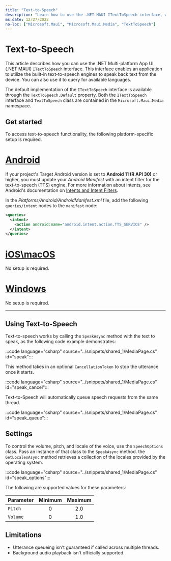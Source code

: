 ```yaml
---
title: "Text-to-Speech"
description: "Learn how to use the .NET MAUI ITextToSpeech interface, which enables an application utilize the built-in text-to-speech engines to speak back text from the device."
ms.date: 12/27/2022
no-loc: ["Microsoft.Maui", "Microsoft.Maui.Media", "TextToSpeech"]
---
```


# Text-to-Speech

This article describes how you can use the .NET Multi-platform App UI (.NET MAUI) `ITextToSpeech` interface. This interface enables an application to utilize the built-in text-to-speech engines to speak back text from the device. You can also use it to query for available languages.

The default implementation of the `ITextToSpeech` interface is available through the `TextToSpeech.Default` property. Both the `ITextToSpeech` interface and `TextToSpeech` class are contained in the `Microsoft.Maui.Media` namespace.

## Get started

To access text-to-speech functionality, the following platform-specific setup is required.

# [Android](#tab/android)

If your project's Target Android version is set to **Android 11 (R API 30)** or higher, you must update your _Android Manifest_ with an intent filter for the text-to-speech (TTS) engine. For more information about intents, see Android's documentation on [Intents and Intent Filters](https://developer.android.com/guide/components/intents-filters).

In the _Platforms/Android/AndroidManifest.xml_ file, add the following `queries/intent` nodes to the `manifest` node:

```xml
<queries>
  <intent>
    <action android:name="android.intent.action.TTS_SERVICE" />
  </intent>
</queries>
```

# [iOS\macOS](#tab/ios)

No setup is required.

# [Windows](#tab/windows)

No setup is required.

-----

## Using Text-to-Speech

Text-to-speech works by calling the `SpeakAsync` method with the text to speak, as the following code example demonstrates:

:::code language="csharp" source="../snippets/shared_1/MediaPage.cs" id="speak":::

This method takes in an optional `CancellationToken` to stop the utterance once it starts.

:::code language="csharp" source="../snippets/shared_1/MediaPage.cs" id="speak_cancel":::

Text-to-Speech will automatically queue speech requests from the same thread.

:::code language="csharp" source="../snippets/shared_1/MediaPage.cs" id="speak_queue":::

## Settings

To control the volume, pitch, and locale of the voice, use the `SpeechOptions` class. Pass an instance of that class to the `SpeakAsync` method. the `GetLocalesAsync` method retrieves a collection of the locales provided by the operating system.

:::code language="csharp" source="../snippets/shared_1/MediaPage.cs" id="speak_options":::

The following are supported values for these parameters:

| Parameter | Minimum | Maximum |
|-----------|:-------:|:-------:|
| `Pitch`   | 0       | 2.0     |
| `Volume`  | 0       | 1.0     |

## Limitations

- Utterance queueing isn't guaranteed if called across multiple threads.
- Background audio playback isn't officially supported.
